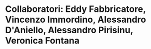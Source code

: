 # Collaboratori: Eddy Fabbricatore, Vincenzo Immordino, Alessandro D'Aniello, Alessandro Pirisinu, Veronica Fontana
